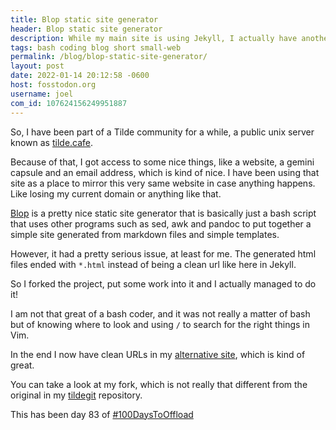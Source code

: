 ```yaml
---
title: Blop static site generator
header: Blop static site generator
description: While my main site is using Jekyll, I actually have another site that serves as a simpler mirror to this one. There I use Blop, an SSG written in Bash that I can customize to my liking
tags: bash coding blog short small-web
permalink: /blog/blop-static-site-generator/
layout: post
date: 2022-01-14 20:12:58 -0600
host: fosstodon.org
username: joel
com_id: 107624156249951887
---
```


So, I have been part of a Tilde community for a while, a public unix server known as [tilde.cafe](https://tilde.cafe).

Because of that, I got access to some nice things, like a website, a gemini capsule and an email address, which is kind of nice. I have been using that site as a place to mirror this very same website in case anything happens. Like losing my current domain or anything like that.

[Blop](https://gitlab.com/uoou/blop/) is a pretty nice static site generator that is basically just a bash script that uses other programs such as sed, awk and pandoc to put together a simple site generated from markdown files and simple templates.

However, it had a pretty serious issue, at least for me. The generated html files ended with `*.html` instead of being a clean url like here in Jekyll.

So I forked the project, put some work into it and I actually managed to do it!

I am not that great of a bash coder, and it was not really a matter of bash but of knowing where to look and using `/` to search for the right things in Vim.

In the end I now have clean URLs in my [alternative site](https://chrono.tilde.cafe), which is kind of great.

You can take a look at my fork, which is not really that different from the original in my [tildegit](https://tildegit.org/chrono/blop) repository.

This has been day 83 of [#100DaysToOffload](https://100daystooffload.com)

